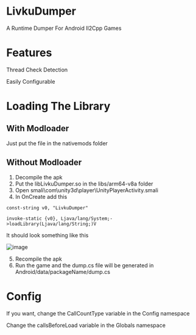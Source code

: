 # LivkuDumper

A Runtime Dumper For Android Il2Cpp Games

# Features
Thread Check Detection

Easily Configurable

# Loading The Library
## With Modloader
Just put the file in the nativemods folder

## Without Modloader
1. Decompile the apk
2. Put the libLivkuDumper.so in the libs/arm64-v8a folder
3. Open smali\com\unity3d\player\UnityPlayerActivity.smali
4. In OnCreate add this
```
const-string v0, "LivkuDumper"

invoke-static {v0}, Ljava/lang/System;->loadLibrary(Ljava/lang/String;)V
```
It should look something like this

![image](https://github.com/user-attachments/assets/9a98c40a-5712-4184-a40e-b4d2dec291aa)

5. Recompile the apk
6. Run the game and the dump.cs file will be generated in Android/data/packageName/dump.cs

# Config
If you want, change the CallCountType variable in the Config namespace

Change the callsBeforeLoad variable in the Globals namespace
